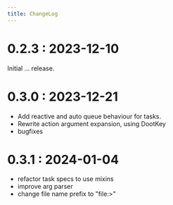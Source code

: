 ```yaml
---
title: ChangeLog
---
```



# 0.2.3 : 2023-12-10
Initial ... release.

# 0.3.0 : 2023-12-21
- Add reactive and auto queue behaviour for tasks.
- Rewrite action argument expansion, using DootKey
- bugfixes
# 0.3.1 : 2024-01-04
- refactor task specs to use mixins
- improve arg parser
- change file name prefix to "file:>"
